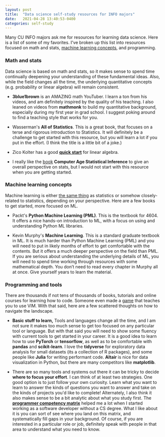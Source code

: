 ```yaml
---
layout: post
title:  "Data science self-study resources for INFO majors"
date:   2021-04-28 13:40:53-0400
categories: self-study 
---
```


Many CU INFO majors ask me for resources for learning data science. Here is a list of some of my favorites. I've broken up this list into resources focused on math and stats, [machine learning concepts](#machine-learning-concepts), and programming.

### Math and stats

Data science is based on math and stats, so it makes sense to spend time continually deepening your understanding of these fundamental ideas. Also, while the field changes all the time, the underlying quantitative concepts (e.g. probability or linear algebra) will remain consistent. 

- **3blue1brown** is an AMAZING math YouTuber. I learn a ton from his videos, and am definitely inspired by the quality of his teaching. I also leaned on videos from **mathmonk** to build my quantitative background, especially during my first year in grad school. I suggest poking around to find a teaching style that works for you. 

- Wasserman's **All of Statistics**. This is a great book, that focuses on a terse and rigorous introduction to Statistics. It will definitely be a challenge to get started with this resource, but you will learn a lot if you put in the effort. (I think the title is a little bit of a joke.) 

- Zico Kolter has a good **[quick start](https://www.cs.cmu.edu/~zkolter/course/15-884/linalg-review.pdf)** for linear algebra.

- I really like the [book](https://web.stanford.edu/~hastie/CASI/) **Computer Age Statistical Inference** to give an overall perspective on stats, but I would not start with this resource when you are getting started.

### Machine learning concepts

Machine learning is either [the same thing](https://stats.stackexchange.com/questions/6/the-two-cultures-statistics-vs-machine-learning) as statistics or somehow closely-related to statistics, depending on your perspective. Here are a few books to get started, more focused on ML.

- Packt's **Python Machine Learning (PML)**. This is the textbook for 4604. It offers a nice hands-on introduction to ML, with a focus on using and understanding Python ML libraries.  

- Kevin Murphy's **Machine Learning**. This is a standard graduate textbook in ML. It is much harder than Python Machine Learning (PML) and you will need to put in likely months of effort to get comfortable with the contents. But it offers a much deeper perspective on the field than PML. If you are serious about understanding the underlying details of ML, you will need to spend time working through resources with some mathematical depth. You don’t need to read every chapter in Murphy all at once. Give yourself years to learn the material.

### Programming and tools

There are thousands if not tens of thousands of books, tutorials and online courses for learning how to code. Someone even made a [game](https://vim-adventures.com/) that teaches you to use VIM. With that said, here are a few scattered thoughts on how to navigate the landscape. 

- **Basic stuff to learn,** Tools and languages change all the time, and I am not sure it makes too much sense to get too focused on any particular tool or language. But with that said you will need to show some fluency with current tools to get started in your career. It is a good idea to learn how to use **PyTorch** or **tensorflow**, as well as to be comfortable with **pandas** and **scikit-learn**. I love the **tidyverse** for exploratory data analysis for small datasets (its a collection of R packages), and some people like **Julia** for writing performant code. **Altair** is nice for data visualization in Python, but there are many competitors like **matplotlib**.

- There are so many tools and systems out there it can be tricky to decide **where to focus your effort**. I can think of at least two strategies. One good option is to just follow your own curiosity. Learn what you want to learn to answer the kinds of questions you want to answer and take on the kinds of projects you'd like to complete! Alternately, I also think it also makes sense to be a bit analytic about what you study first. The **[programmer competency matrix](https://web.archive.org/web/20210417182641/https://sijinjoseph.com/programmer-competency-matrix/)** helped me a lot when I started working as a software developer without a CS degree. What I like about it is you can sort of see where you land on this matrix, and systematically fill gaps in your background. Of course, if you are interested in a particular role or job, definitely speak with people in that area to understand what you need to know.
